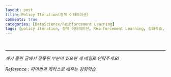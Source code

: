 ```yaml
---
layout: post
title: Policy Iteration(정책 이터레이션)
comments: true
categories: [DataScience/Reinforcement Learning]
tags: [policy iteration, 정책 이터레이션, Reinforcement Learning, 강화학습, rl]
---
```


<br/>

------

*제가 올린 글에서 잘못된 부분이 있으면 제 메일로 연락주세요!*

*Reference : 파이썬과 케라스로 배우는 강화학습*

